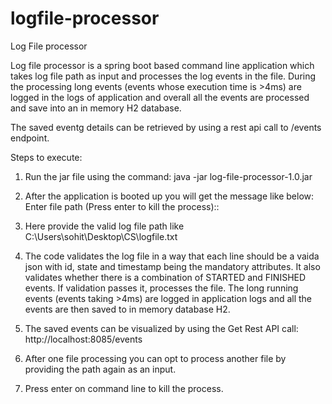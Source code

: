 # logfile-processor
Log File processor


Log file processor is a spring boot based command line application which takes log file path as input and processes the log events in the file.
During the processing long events (events whose execution time is >4ms) are logged in the logs of application and overall all the events are processed and save into an in memory H2 database.

The saved eventg details can be retrieved by using a rest api call to /events endpoint.


Steps to execute:

1. Run the jar file using the command:
java -jar log-file-processor-1.0.jar

2. After the application is booted up you will get the message like below:
Enter file path (Press enter to kill the process)::

3. Here provide the valid log file path like C:\Users\sohit\Desktop\CS\logfile.txt

4. The code validates the log file in a way that each line should be a vaida json with id, state and timestamp being the mandatory attributes. It also validates whether there is a combination of STARTED and FINISHED events. If validation passes it, processes the file. The long running events (events taking >4ms) are logged in application logs and all the events are then saved to in memory database H2. 

5. The saved events can be visualized by using the Get Rest API call: http://localhost:8085/events

6. After one file processing you can opt to process another file by providing the path again as an input.

7. Press enter on command line to kill the process. 
